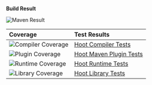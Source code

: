 **Build Result**

![Maven Result][maven-badge] 

| Coverage | Test Results |
|:-------- |:------------ |
| ![Compiler Coverage][compiler-coverage] | [Hoot Compiler Tests](https://nikboyd.github.io/hoot-smalltalk/hoot-compiler/) |
| ![Plugin Coverage][plugin-coverage] | [Hoot Maven Plugin Tests](https://nikboyd.github.io/hoot-smalltalk/hoot-maven-plugin/) |
| ![Runtime Coverage][runtime-coverage] | [Hoot Runtime Tests](https://nikboyd.github.io/hoot-smalltalk/hoot-runtime/) |
| ![Library Coverage][libs-coverage] | [Hoot Library Tests](https://nikboyd.github.io/hoot-smalltalk/libs-hoot/) |

[maven-badge]: https://nikboyd.github.io/hoot-smalltalk/hoot-runtime/maven_badge.png
[runtime-coverage]: https://nikboyd.github.io/hoot-smalltalk/hoot-runtime/coverage_badge.png
[compiler-coverage]: https://nikboyd.github.io/hoot-smalltalk/hoot-compiler/coverage_badge.png
[plugin-coverage]: https://nikboyd.github.io/hoot-smalltalk/hoot-maven-plugin/coverage_badge.png
[libs-coverage]: https://nikboyd.github.io/hoot-smalltalk/libs-hoot/coverage_badge.png
